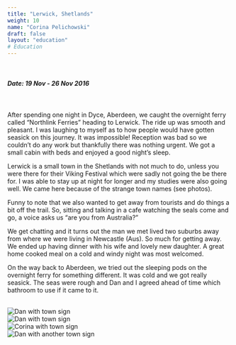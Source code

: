 ```yaml
---
title: "Lerwick, Shetlands"
weight: 10
name: "Corina Pelichowski"
draft: false
layout: "education"
# Education
---
```

  <br>
  <h5>Date: 19 Nov - 26 Nov 2016</h5>
  <br>
   
<p>
  After spending one night in Dyce, Aberdeen, we caught the overnight ferry called “Northlink Ferries” heading to Lerwick. The ride up was smooth and pleasant. I was laughing to myself as to how people would have gotten seasick on this journey.  It was impossible! Reception was bad so we couldn’t do any work but thankfully there was nothing urgent.  We got a small cabin with beds and enjoyed a good night’s sleep.
</p>

<p>
  Lerwick is a small town in the Shetlands with not much to do, unless you were there for their Viking Festival which were sadly not going the be there for. I was able to stay up at night for longer and my studies were also going well. We came here because of the strange town names (see photos).
</p>

<p>
  Funny to note that we also wanted to get away from tourists and do things a bit off the trail. So, sitting and talking in a cafe watching the seals come and go, a voice asks us “are you from Australia?”
</p>

<p>
  We get chatting and it turns out the man we met lived two suburbs away from where we were living in Newcastle (Aus). So much for getting away. We ended up having dinner with his wife and lovely new daughter. A great home cooked meal on a cold and windy night was most welcomed.
</p>

<p>
  On the way back to Aberdeen, we tried out the sleeping pods on the overnight ferry for something different. It was cold and we got really seasick. The seas were rough and Dan and I agreed ahead of time which bathroom to use if it came to it.
</p>

<br>
<!-- IMAGES --> 

<div class="row">
    <div class="col">
      <img src="/img/blog/11_shetland2.jpg" alt="Dan with town sign">
    </div>
    <div class="col">
      <img src="/img/blog/11_shetland3.jpg" alt="Dan with town sign">
    </div>
    <div class="col">
      <img src="/img/blog/11_shetland4.jpg" alt="Corina with town sign">
    </div>
    <div class="col">
      <img src="/img/blog/11_shetland5.jpg" alt="Dan with another town sign">
    </div>
</div>